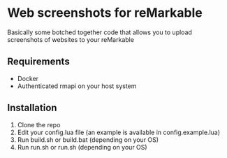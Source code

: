 # Web screenshots for reMarkable
Basically some botched together code that allows you to upload screenshots of websites to your reMarkable

## Requirements
- Docker
- Authenticated rmapi on your host system

## Installation
1. Clone the repo
2. Edit your config.lua file (an example is available in config.example.lua)
2. Run build.sh or build.bat (depending on your OS)
3. Run run.sh or run.sh (depending on your OS)